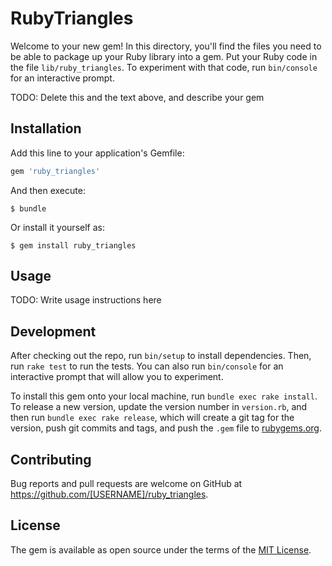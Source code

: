 # RubyTriangles

Welcome to your new gem! In this directory, you'll find the files you need to be able to package up your Ruby library into a gem. Put your Ruby code in the file `lib/ruby_triangles`. To experiment with that code, run `bin/console` for an interactive prompt.

TODO: Delete this and the text above, and describe your gem

## Installation

Add this line to your application's Gemfile:

```ruby
gem 'ruby_triangles'
```

And then execute:

    $ bundle

Or install it yourself as:

    $ gem install ruby_triangles

## Usage

TODO: Write usage instructions here

## Development

After checking out the repo, run `bin/setup` to install dependencies. Then, run `rake test` to run the tests. You can also run `bin/console` for an interactive prompt that will allow you to experiment.

To install this gem onto your local machine, run `bundle exec rake install`. To release a new version, update the version number in `version.rb`, and then run `bundle exec rake release`, which will create a git tag for the version, push git commits and tags, and push the `.gem` file to [rubygems.org](https://rubygems.org).

## Contributing

Bug reports and pull requests are welcome on GitHub at https://github.com/[USERNAME]/ruby_triangles.


## License

The gem is available as open source under the terms of the [MIT License](http://opensource.org/licenses/MIT).

